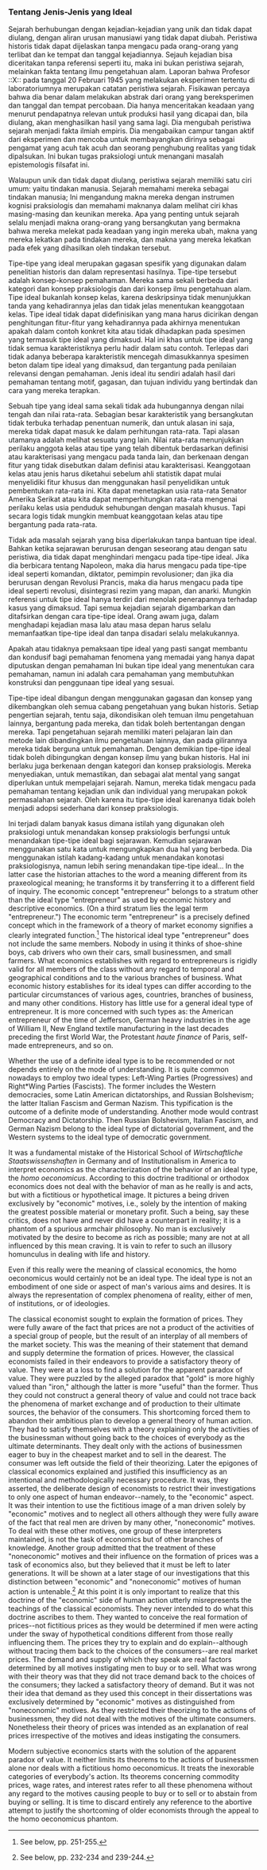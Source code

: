 ### Tentang Jenis-Jenis yang Ideal

Sejarah berhubungan dengan kejadian-kejadian yang unik dan tidak dapat diulang, dengan aliran urusan manusiawi yang tidak dapat diubah. Peristiwa historis tidak dapat dijelaskan tanpa mengacu pada orang-orang yang terlibat dan ke tempat dan tanggal kejadiannya. Sejauh kejadian bisa diceritakan tanpa referensi seperti itu, maka ini bukan peristiwa sejarah, melainkan fakta tentang ilmu pengetahuan alam. Laporan bahwa Profesor ::X:: pada tanggal 20 Februari 1945 yang melakukan eksperimen tertentu di laboratoriumnya merupakan catatan peristiwa sejarah. Fisikawan percaya bahwa dia benar dalam melakukan abstrak dari orang yang bereksperimen dan tanggal dan tempat percobaan. Dia hanya menceritakan keadaan yang menurut pendapatnya relevan untuk produksi hasil yang dicapai dan, bila diulang, akan menghasilkan hasil yang sama lagi. Dia mengubah peristiwa sejarah menjadi fakta ilmiah empiris. Dia mengabaikan campur tangan aktif dari eksperimen dan mencoba untuk membayangkan dirinya sebagai pengamat yang acuh tak acuh dan seorang penghubung realitas yang tidak dipalsukan. Ini bukan tugas praksiologi untuk menangani masalah epistemologis filsafat ini.

Walaupun unik dan tidak dapat diulang, peristiwa sejarah memiliki satu ciri umum: yaitu tindakan manusia. Sejarah memahami mereka sebagai tindakan manusia; Ini mengandung makna mereka dengan instrumen kognisi praksiologis dan memahami maknanya dalam melihat ciri khas masing-masing dan keunikan mereka. Apa yang penting untuk sejarah selalu menjadi makna orang-orang yang bersangkutan yang bermakna bahwa mereka melekat pada keadaan yang ingin mereka ubah, makna yang mereka lekatkan pada tindakan mereka, dan makna yang mereka lekatkan pada efek yang dihasilkan oleh tindakan tersebut.

Tipe-tipe yang ideal merupakan gagasan spesifik yang digunakan dalam penelitian historis dan dalam representasi hasilnya. Tipe-tipe tersebut adalah konsep-konsep pemahaman. Mereka sama sekali berbeda dari kategori dan konsep praksiologis dan dari konsep ilmu pengetahuan alam. Tipe ideal bukanlah konsep kelas, karena deskripsinya tidak menunjukkan tanda yang kehadirannya jelas dan tidak jelas menentukan keanggotaan kelas. Tipe ideal tidak dapat didefinisikan yang mana harus dicirikan dengan penghitungan fitur-fitur yang kehadirannya pada akhirnya menentukan apakah dalam contoh konkret kita atau tidak dihadapkan pada spesimen yang termasuk tipe ideal yang dimaksud. Hal ini khas untuk tipe ideal yang tidak semua karakteristiknya perlu hadir dalam satu contoh. Terlepas dari tidak adanya beberapa karakteristik mencegah dimasukkannya spesimen beton dalam tipe ideal yang dimaksud, dan tergantung pada penilaian relevansi dengan pemahaman. Jenis ideal itu sendiri adalah hasil dari pemahaman tentang motif, gagasan, dan tujuan individu yang bertindak dan cara yang mereka terapkan.

Sebuah tipe yang ideal sama sekali tidak ada hubungannya dengan nilai tengah dan nilai rata-rata. Sebagian besar karakteristik yang bersangkutan tidak terbuka terhadap penentuan numerik, dan untuk alasan ini saja, mereka tidak dapat masuk ke dalam perhitungan rata-rata. Tapi alasan utamanya adalah melihat sesuatu yang lain. Nilai rata-rata menunjukkan perilaku anggota kelas atau tipe yang telah dibentuk berdasarkan definisi atau karakterisasi yang mengacu pada tanda lain, dan berkenaan dengan fitur yang tidak disebutkan dalam definisi atau karakterisasi. Keanggotaan kelas atau jenis harus diketahui sebelum ahli statistik dapat mulai menyelidiki fitur khusus dan menggunakan hasil penyelidikan untuk pembentukan rata-rata ini. Kita dapat menetapkan usia rata-rata Senator Amerika Serikat atau kita dapat memperhitungkan rata-rata mengenai perilaku kelas usia penduduk sehubungan dengan masalah khusus. Tapi secara logis tidak mungkin membuat keanggotaan kelas atau tipe bergantung pada rata-rata.

Tidak ada masalah sejarah yang bisa diperlakukan tanpa bantuan tipe ideal. Bahkan ketika sejarawan berurusan dengan seseorang atau dengan satu peristiwa, dia tidak dapat menghindari mengacu pada tipe-tipe ideal. Jika dia berbicara tentang Napoleon, maka dia harus mengacu pada tipe-tipe ideal seperti komandan, diktator, pemimpin revolusioner; dan jika dia berurusan dengan Revolusi Prancis, maka dia harus mengacu pada tipe ideal seperti revolusi, disintegrasi rezim yang mapan, dan anarki. Mungkin referensi untuk tipe ideal hanya terdiri dari menolak penerapannya terhadap kasus yang dimaksud. Tapi semua kejadian sejarah digambarkan dan ditafsirkan dengan cara tipe-tipe ideal. Orang awam juga, dalam menghadapi kejadian masa lalu atau masa depan harus selalu memanfaatkan tipe-tipe ideal dan tanpa disadari selalu melakukannya.

Apakah atau tidaknya pemaksaan tipe ideal yang pasti sangat membantu dan kondusif bagi pemahaman fenomena yang memadai yang hanya dapat diputuskan dengan pemahaman Ini bukan tipe ideal yang menentukan cara pemahaman, namun ini adalah cara pemahaman yang membutuhkan konstruksi dan penggunaan tipe ideal yang sesuai.

Tipe-tipe ideal dibangun dengan menggunakan gagasan dan konsep yang dikembangkan oleh semua cabang pengetahuan yang bukan historis. Setiap pengertian sejarah, tentu saja, dikondisikan oleh temuan ilmu pengetahuan lainnya, bergantung pada mereka, dan tidak boleh bertentangan dengan mereka. Tapi pengetahuan sejarah memiliki materi pelajaran lain dan metode lain dibandingkan ilmu pengetahuan lainnya, dan pada gilirannya mereka tidak berguna untuk pemahaman. Dengan demikian tipe-tipe ideal tidak boleh dibingungkan dengan konsep ilmu yang bukan historis. Hal ini berlaku juga berkenaan dengan kategori dan konsep praksiologis. Mereka menyediakan, untuk memastikan, dan sebagai alat mental yang sangat diperlukan untuk mempelajari sejarah. Namun, mereka tidak mengacu pada pemahaman tentang kejadian unik dan individual yang merupakan pokok permasalahan sejarah. Oleh karena itu tipe-tipe ideal karenanya tidak boleh menjadi adopsi sederhana dari konsep praksiologis.

Ini terjadi dalam banyak kasus dimana istilah yang digunakan oleh praksiologi untuk menandakan konsep praksiologis berfungsi untuk menandakan tipe-tipe ideal bagi sejarawan. Kemudian sejarawan menggunakan satu kata untuk mengungkapkan dua hal yang berbeda. Dia menggunakan istilah kadang-kadang untuk menandakan konotasi praksiologisnya, namun lebih sering menandakan tipe-tipe ideal... In the latter case the historian attaches to the word a meaning different from its praxeological meaning; he transforms it by transferring it to a different field of inquiry. The economic concept "entrepreneur" belongs to a stratum other than the ideal type "entrepreneur" as used by economic history and descriptive economics. (On a third stratum lies the legal term "entrepreneur.") The economic term "entrepreneur" is a precisely defined concept which in the framework of a theory of market economy signifies a clearly integrated function.[^21] The historical ideal type "entrepreneur" does not include the same members. Nobody in using it thinks of shoe-shine boys, cab drivers who own their cars, small businessmen, and small farmers. What economics establishes with regard to entrepreneurs is rigidly valid for all members of the class without any regard to temporal and geographical conditions and to the various branches of business. What economic history establishes for its ideal types can differ according to the particular circumstances of various ages, countries, branches of business, and many other conditions. History has little use for a general ideal type of entrepreneur. It is more concerned with such types as: the American entrepreneur of the time of Jefferson, German heavy industries in the age of William II, New England textile manufacturing in the last decades preceding the first World War, the Protestant *haute finance* of Paris, self-made entrepreneurs, and so on.

Whether the use of a definite ideal type is to be recommended or not depends entirely on the mode of understanding. lt is quite common nowadays to employ two ideal types: Left-Wing Parties (Progressives) and Right*Wing Parties (Fascists). The former includes the Western democracies, some Latin American dictatorships, and Russian Bolshevism; the latter Italian Fascism and German Nazism. This typification is the outcome of a definite mode of understanding. Another mode would contrast Democracy and Dictatorship. Then Russian Bolshevism, Italian Fascism, and German Nazism belong to the ideal type of dictatorial government, and the Western systems to the ideal type of democratic government.

It was a fundamental mistake of the Historical School of *Wirtschaftliche Staatswissenshaften* in Germany and of Institutionalism in America to interpret economics as the characterization of the behavior of an ideal type, the *homo oeconomicus*. According to this doctrine traditional or orthodox economics does not deal with the behavior of man as he really is and acts, but with a fictitious or hypothetical image. It pictures a being driven exclusively by "economic" motives, i.e., solely by the intention of making the greatest possible material or monetary profit. Such a being, say these critics, does not have and never did have a counterpart in reality; it is a phantom of a spurious armchair philosophy. No man is exclusively motivated by the desire to become as rich as possible; many are not at all influenced by this mean craving. It is vain to refer to such an illusory homunculus in dealing with life and history.

Even if this really were the meaning of classical economics, the homo oeconomicus would certainly not be an ideal type. The ideal type is not an embodiment of one side or aspect of man's various aims and desires. It is always the representation of complex phenomena of reality, either of men, of institutions, or of ideologies.

The classical economist sought to explain the formation of prices. They were fully aware of the fact that prices are not a product of the activities of a special group of people, but the result of an interplay of all members of the market society. This was the meaning of their statement that demand and supply determine the formation of prices. However, the classical economists failed in their endeavors to provide a satisfactory theory of value. They were at a loss to find a solution for the apparent paradox of value. They were puzzled by the alleged paradox that "gold" is more highly valued than "iron," although the latter is more "useful" than the former. Thus they could not construct a general theory of value and could not trace back the phenomena of market exchange and of production to their ultimate sources, the behavior of the consumers. This shortcoming forced them to abandon their ambitious plan to develop a general theory of human action. They had to satisfy themselves with a theory explaining only the activities of the businessman without going back to the choices of everybody as the ultimate determinants. They dealt only with the actions of businessmen eager to buy in the cheapest market and to sell in the dearest. The consumer was left outside the field of their theorizing. Later the epigones of classical economics explained and justified this insufficiency as an intentional and methodologically necessary procedure. It was, they asserted, the deliberate design of economists to restrict their investigations to only one aspect of human endeavor--namely, to the "economic" aspect. It was their intention to use the fictitious image of a man driven solely by "economic" motives and to neglect all others although they were fully aware of the fact that real men are driven by many other, "noneconomic" motives. To deal with these other motives, one group of these interpreters maintained, is not the task of economics but of other branches of knowledge. Another group admitted that the treatment of these "noneconomic" motives and their influence on the formation of prices was a task of economics also, but they believed that it must be left to later generations. It will be shown at a later stage of our investigations that this distinction between "economic" and "noneconomic" motives of human action is untenable.[^22] At this point it is only important to realize that this doctrine of the "economic" side of human action utterly misrepresents the teachings of the classical economists. They never intended to do what this doctrine ascribes to them. They wanted to conceive the real formation of prices--not fictitious prices as they would be determined if men were acting under the sway of hypothetical conditions different from those really influencing them. The prices they try to explain and do explain--although without tracing them back to the choices of the consumers--are real market prices. The demand and supply of which they speak are real factors determined by all motives instigating men to buy or to sell. What was wrong with their theory was that they did not trace demand back to the choices of the consumers; they lacked a satisfactory theory of demand. But it was not their idea that demand as they used this concept in their dissertations was exclusively determined by "economic" motives as distinguished from "noneconomic" motives. As they restricted their theorizing to the actions of businessmen, they did not deal with the motives of the ultimate consumers. Nonetheless their theory of prices was intended as an explanation of real prices irrespective of the motives and ideas instigating the consumers.

Modern subjective economics starts with the solution of the apparent paradox of value. It neither limits its theorems to the actions of businessmen alone nor deals with a fictitious homo oeconomicus. It treats the inexorable categories of everybody's action. Its theorems concerning commodity prices, wage rates, and interest rates refer to all these phenomena without any regard to the motives causing people to buy or to sell or to abstain from buying or selling. It is time to discard entirely any reference to the abortive attempt to justify the shortcoming of older economists through the appeal to the homo oeconomicus phantom.

[^21]: See below, pp. 251-255.

[^22]: See below, pp. 232-234 and 239-244.
